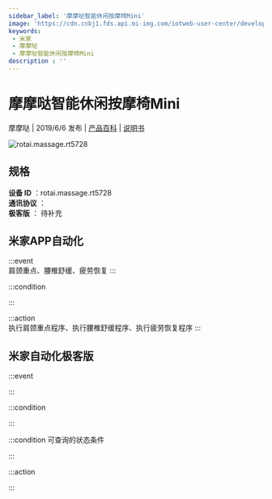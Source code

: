 ```yaml
---
sidebar_label: '摩摩哒智能休闲按摩椅Mini'
image: 'https://cdn.cnbj1.fds.api.mi-img.com/iotweb-user-center/developer_1679047612989RJbxBDWa.png?GalaxyAccessKeyId=AKVGLQWBOVIRQ3XLEW&Expires=9223372036854775807&Signature=U0lEpUpCs+SDbIHsmBWhguJ0JLg='
keywords: 
 - 米家
 - 摩摩哒
 - 摩摩哒智能休闲按摩椅Mini
description : ''
---
```

# 摩摩哒智能休闲按摩椅Mini

摩摩哒 | 2019/6/6 发布 | [产品百科](https://home.mi.com/webapp/content/baike/product/index.html?model=rotai.massage.rt5728/) | [说明书](https://home.mi.com/views/introduction.html?model=rotai.massage.rt5728&region=cn)

![rotai.massage.rt5728](https://cdn.cnbj1.fds.api.mi-img.com/iotweb-user-center/developer_1679047612989RJbxBDWa.png?GalaxyAccessKeyId=AKVGLQWBOVIRQ3XLEW&Expires=9223372036854775807&Signature=U0lEpUpCs+SDbIHsmBWhguJ0JLg=)

## 规格  
> 
**设备 ID** ：rotai.massage.rt5728  
**通讯协议** ：  
**极客版**  ： 待补充 


## 米家APP自动化  

:::event  
肩颈重点、腰椎舒缓、疲劳恢复
:::

:::condition  

:::

:::action   
执行肩颈重点程序、执行腰椎舒缓程序、执行疲劳恢复程序
:::

## 米家自动化极客版  

:::event  

:::

:::condition  

:::

:::condition 可查询的状态条件  

:::

:::action  

:::

        
